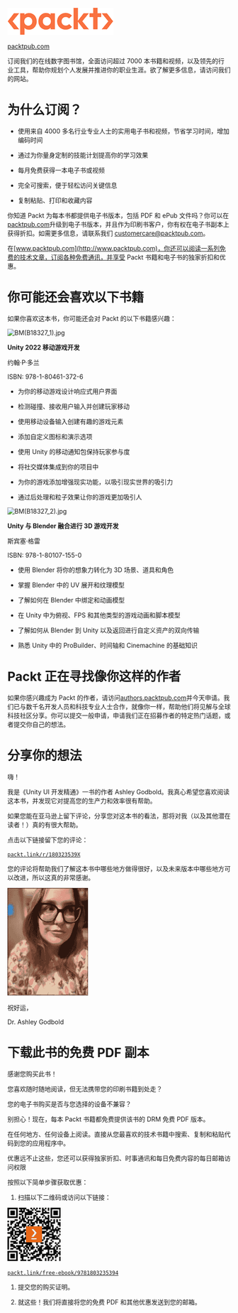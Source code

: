 ![Packt 标志](img/Packt_Logo_New1.png)

[packtpub.com](http://packtpub.com)

订阅我们的在线数字图书馆，全面访问超过 7000 本书籍和视频，以及领先的行业工具，帮助你规划个人发展并推进你的职业生涯。欲了解更多信息，请访问我们的网站。

# 为什么订阅？

+   使用来自 4000 多名行业专业人士的实用电子书和视频，节省学习时间，增加编码时间

+   通过为你量身定制的技能计划提高你的学习效果

+   每月免费获得一本电子书或视频

+   完全可搜索，便于轻松访问关键信息

+   复制粘贴、打印和收藏内容

你知道 Packt 为每本书都提供电子书版本，包括 PDF 和 ePub 文件吗？你可以在[packtpub.com](http://packtpub.com)升级到电子书版本，并且作为印刷书客户，你有权在电子书副本上获得折扣。如需更多信息，请联系我们 customercare@packtpub.com。

在[www.packtpub.com](http://www.packtpub.com)，你还可以阅读一系列免费的技术文章，订阅各种免费通讯，并享受 Packt 书籍和电子书的独家折扣和优惠。

# 你可能还会喜欢以下书籍

如果你喜欢这本书，你可能还会对 Packt 的以下书籍感兴趣：

![BM(B18327_1).jpg](https://packt.link/180461372X)

**Unity 2022 移动游戏开发**

约翰·P·多兰

ISBN: 978-1-80461-372-6

+   为你的移动游戏设计响应式用户界面

+   检测碰撞、接收用户输入并创建玩家移动

+   使用移动设备输入创建有趣的游戏元素

+   添加自定义图标和演示选项

+   使用 Unity 的移动通知包保持玩家参与度

+   将社交媒体集成到你的项目中

+   为你的游戏添加增强现实功能，以吸引现实世界的吸引力

+   通过后处理和粒子效果让你的游戏更加吸引人

![BM(B18327_2).jpg](https://packt.link/1801071551)

**Unity 与 Blender 融合进行 3D 游戏开发**

斯宾塞·格雷

ISBN: 978-1-80107-155-0

+   使用 Blender 将你的想象力转化为 3D 场景、道具和角色

+   掌握 Blender 中的 UV 展开和纹理模型

+   了解如何在 Blender 中绑定和动画模型

+   在 Unity 中为俯视、FPS 和其他类型的游戏动画和脚本模型

+   了解如何从 Blender 到 Unity 以及返回进行自定义资产的双向传输

+   熟悉 Unity 中的 ProBuilder、时间轴和 Cinemachine 的基础知识

# Packt 正在寻找像你这样的作者

如果你感兴趣成为 Packt 的作者，请访问[authors.packtpub.com](http://authors.packtpub.com)并今天申请。我们已与数千名开发人员和科技专业人士合作，就像你一样，帮助他们将见解与全球科技社区分享。你可以提交一般申请，申请我们正在招募作者的特定热门话题，或者提交你自己的想法。

# 分享你的想法

嗨！

我是《Unity UI 开发精通》一书的作者 Ashley Godbold。我真心希望您喜欢阅读这本书，并发现它对提高您的生产力和效率很有帮助。

如果您能在亚马逊上留下评论，分享您对这本书的看法，那将对我（以及其他潜在读者！）真的有很大帮助。

点击以下链接留下您的评论：

[`packt.link/r/180323539X`](https://packt.link/r/180323539X)

您的评论将帮助我们了解这本书中哪些地方做得很好，以及未来版本中哪些地方可以改进，所以这真的非常感谢。

![作者图片](img/B18327_Author_Image.jpg)

祝好运，

Dr. Ashley Godbold

# 下载此书的免费 PDF 副本

感谢您购买此书！

您喜欢随时随地阅读，但无法携带您的印刷书籍到处走？

您的电子书购买是否与您选择的设备不兼容？

别担心！现在，每本 Packt 书籍都免费提供该书的 DRM 免费 PDF 版本。

在任何地方、任何设备上阅读。直接从您最喜欢的技术书籍中搜索、复制和粘贴代码到您的应用程序中。

优惠远不止这些，您还可以获得独家折扣、时事通讯和每日免费内容的每日邮箱访问权限

按照以下简单步骤获取优惠：

1.  扫描以下二维码或访问以下链接：

![免费 PDF 二维码](img/B18327_QR_Free_PDF.jpg)

[`packt.link/free-ebook/9781803235394`](https://packt.link/free-ebook/9781803235394)

1.  提交您的购买证明。

1.  就这些！我们将直接将您的免费 PDF 和其他优惠发送到您的邮箱。
